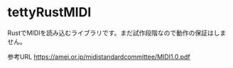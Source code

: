 # tettyRustMIDI
RustでMIDIを読み込むライブラリです。まだ試作段階なので動作の保証はしません。

参考URL
https://amei.or.jp/midistandardcommittee/MIDI1.0.pdf

